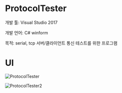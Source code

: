 # ProtocolTester

개발 툴: Visual Studio 2017

개발 언어: C# winform

목적: serial, tcp 서버/클라이언트 통신 테스트를 위한 프로그램

# UI
![ProtocolTester](https://user-images.githubusercontent.com/28644565/136697580-4b2dd77a-7afa-4663-92bc-351eea7b1b62.PNG)

![ProtocolTester2](https://user-images.githubusercontent.com/28644565/136697581-181536d3-50ac-4ae2-8867-99a5058279e4.PNG)

